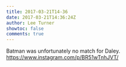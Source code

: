 ```yaml
---
title: 2017-03-21T14-36
date: 2017-03-21T14:36:24Z
author: Lee Turner
showtoc: false
comments: true
---
```


Batman was unfortunately no match for Daley. https://www.instagram.com/p/BR51wTnhJVT/

